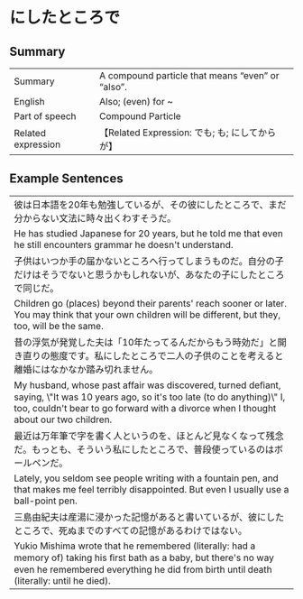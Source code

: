 # にしたところで

## Summary

<table><tr>   <td>Summary</td>   <td>A compound particle that means “even” or “also”.</td></tr><tr>   <td>English</td>   <td>Also; (even) for ~</td></tr><tr>   <td>Part of speech</td>   <td>Compound Particle</td></tr><tr>   <td>Related expression</td>   <td>【Related Expression: でも; も; にしてからが】</td></tr></table>

## Example Sentences

<table><tr><td>彼は日本語を20年も勉強しているが、その彼にしたところで、まだ分からない文法に時々出くわすそうだ。</td></tr><tr><td>He has studied Japanese for 20 years, but he told me that even he still encounters grammar he doesn't understand.</td></tr><tr><td>子供はいつか手の届かないところへ行ってしまうものだ。自分の子だけはそうでないと思うかもしれないが、あなたの子にしたところで同じだ。</td></tr><tr><td>Children go (places) beyond their parents' reach sooner or later. You may think that your own children will be different, but they, too, will be the same.</td></tr><tr><td>昔の浮気が発覚した夫は「10年たってるんだからもう時効だ」と開き直りの態度です。私にしたところで二人の子供のことを考えると離婚にはなかなか踏み切れません。</td></tr><tr><td>My husband, whose past affair was discovered, turned deﬁant, saying, \"It was 10 years ago, so it's too late (to do anything)\" I, too, couldn't bear to go forward with a divorce when I thought about our two children.</td></tr><tr><td>最近は万年筆で字を書く人というのを、ほとんど見なくなって残念だ。もっとも、そういう私にしたところで、普段使っているのはボールペンだ。</td></tr><tr><td>Lately, you seldom see people writing with a fountain pen, and that makes me feel terribly disappointed. But even I usually use a ball-point pen.</td></tr><tr><td>三島由紀夫は産湯に浸かった記憶があると書いているが、彼にしたところで、死ぬまでのすべての記憶があるわけではない。</td></tr><tr><td>Yukio Mishima wrote that he remembered (literally: had a memory of) taking his ﬁrst bath as a baby, but there's no way even he remembered everything he did from birth until death (literally: until he died).</td></tr></table>

